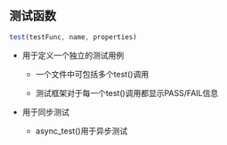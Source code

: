 ## 测试函数

```javascript
test(testFunc, name, properties)
```

* 用于定义一个独立的测试用例

    * 一个文件中可包括多个test()调用

    * 测试框架对于每一个test()调用都显示PASS/FAIL信息

* 用于同步测试

    * async_test()用于异步测试
